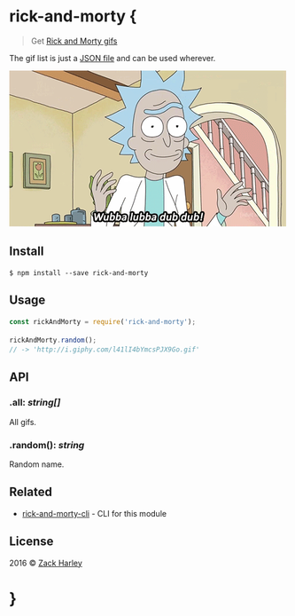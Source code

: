 # rick-and-morty {

> Get [Rick and Morty gifs][1]

The gif list is just a [JSON file][2] and can be used wherever.

![Rick and Morty](rick-and-morty.gif)

## Install

```
$ npm install --save rick-and-morty
```

## Usage

```js
const rickAndMorty = require('rick-and-morty');

rickAndMorty.random();
// -> 'http://i.giphy.com/l41lI4bYmcsPJX9Go.gif'
```

## API

### .all: *string[]*

All gifs.

### .random(): *string*

Random name.

## Related

 - [rick-and-morty-cli][3] - CLI for this module

## License

2016 © [Zack Harley][4]

# }

[1]: https://en.wikipedia.org/wiki/Rick_and_Morty
[2]: https://github.com/zackharley/rick-and-morty/blob/master/rick-and-morty.json
[3]: https://github.com/zackharley/rick-and-morty-cli
[4]: https://github.com/zackharley
